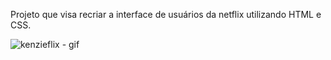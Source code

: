 Projeto que visa recriar a interface de usuários da netflix utilizando HTML e CSS. 

![kenzieflix - gif](https://user-images.githubusercontent.com/108104426/182969639-33f07b29-6f82-4d19-9c8d-f1846c19778f.gif)
